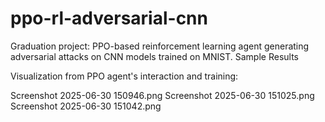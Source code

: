 # ppo-rl-adversarial-cnn
Graduation project: PPO-based reinforcement learning agent generating adversarial attacks on CNN models trained on MNIST.
Sample Results

Visualization from PPO agent's interaction and training:

Screenshot 2025-06-30 150946.png
Screenshot 2025-06-30 151025.png
Screenshot 2025-06-30 151042.png
